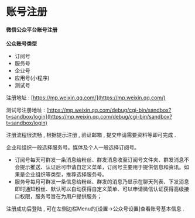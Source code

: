 # 账号注册

#### 微信公众平台账号注册

**公众账号类型**

* 订阅号
* 服务号
* 企业号
* 应用号\(小程序\)
* 测试号

注册地址 : [https://mp.weixin.qq.com/](https://mp.weixin.qq.com/)

测试号注册地址 : [https://mp.weixin.qq.com/debug/cgi-bin/sandbox?t=sandbox/login](https://mp.weixin.qq.com/debug/cgi-bin/sandbox?t=sandbox/login)

注册流程很流畅 , 根据提示注册 , 验证邮箱 , 提交申请需要资料等即可完成 .

企业和组织一般选择服务号。媒体及个人一般选择订阅号。

* 订阅号每天可群发一条消息给粉丝、群发消息收至订阅号文件夹、群发消息不会提示推送、认证后可申请自定义菜单，订阅号主要用于提供信息和资讯。如果是企业组织等类型，推荐选择服务号。
* 服务号每月可群发一条信息给粉丝、群发的消息乃显示在聊天列表、下发消息即时通知粉丝、默认可以自动获得自定义菜单、可以申请微信认证获得高级接口权限，服务号旨在为用户提供服务；

注册成功后登陆 , 可在左侧边栏Menu的\[设置-&gt;公众号设置\]查看账号基本信息 . 

